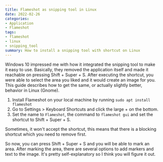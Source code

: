 ```yaml
---
title: Flameshot as snipping tool in Linux
date: 2022-02-26
categories:
- Application
- Flameshot
tags:
- flameshot
- linux
- snipping_tool
summary: How to install a snipping tool with shortcut on Linux
---
```


Windows 10 impressed me with how it integrated the snipping tool to make it easy to use.
Basically, they removed the application itself and made it reachable on pressing Shift + Super + S.
After executing the shortcut, you were able to select the area you liked and it would create an image for you.
This guide describes how to get the same, or actually slightly better, behavior in Linux (Gnome).

1. Install Flameshot on your local machine by running `sudo apt install flameshot`
2. Go to Settings > Keyboard Shortcuts and click the large + on the bottom.
3. Set the name to `Flameshot`, the command to `flameshot gui` and set the shortcut to Shift + Super + S. 
 
Sometimes, it won't accept the shortcut, this means that there is a blocking shortcut which you need to remove first.

So now, you can press Shift + Super + S and you will be able to mark an area. 
After marking the area, there are several options to add markers and text to the image. 
It's pretty self-explanatory so I think you will figure it out.
